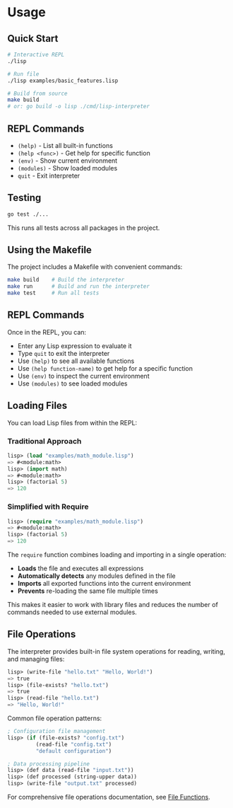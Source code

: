 # Usage

## Quick Start

```bash
# Interactive REPL
./lisp

# Run file
./lisp examples/basic_features.lisp

# Build from source
make build
# or: go build -o lisp ./cmd/lisp-interpreter
```

## REPL Commands

- `(help)` - List all built-in functions  
- `(help <func>)` - Get help for specific function  
- `(env)` - Show current environment  
- `(modules)` - Show loaded modules  
- `quit` - Exit interpreter

## Testing

```bash
go test ./...
```

This runs all tests across all packages in the project.

## Using the Makefile

The project includes a Makefile with convenient commands:

```bash
make build    # Build the interpreter
make run      # Build and run the interpreter
make test     # Run all tests
```

## REPL Commands

Once in the REPL, you can:

- Enter any Lisp expression to evaluate it
- Type `quit` to exit the interpreter
- Use `(help)` to see all available functions
- Use `(help function-name)` to get help for a specific function
- Use `(env)` to inspect the current environment
- Use `(modules)` to see loaded modules

## Loading Files

You can load Lisp files from within the REPL:

### Traditional Approach
```lisp
lisp> (load "examples/math_module.lisp")
=> #<module:math>
lisp> (import math)
=> #<module:math>
lisp> (factorial 5)
=> 120
```

### Simplified with Require
```lisp
lisp> (require "examples/math_module.lisp")
=> #<module:math>
lisp> (factorial 5)
=> 120
```

The `require` function combines loading and importing in a single operation:
- **Loads** the file and executes all expressions
- **Automatically detects** any modules defined in the file
- **Imports** all exported functions into the current environment
- **Prevents** re-loading the same file multiple times

This makes it easier to work with library files and reduces the number of commands needed to use external modules.

## File Operations

The interpreter provides built-in file system operations for reading, writing, and managing files:

```lisp
lisp> (write-file "hello.txt" "Hello, World!")
=> true
lisp> (file-exists? "hello.txt")
=> true
lisp> (read-file "hello.txt")
=> "Hello, World!"
```

Common file operation patterns:

```lisp
; Configuration file management
lisp> (if (file-exists? "config.txt")
         (read-file "config.txt")
         "default configuration")

; Data processing pipeline
lisp> (def data (read-file "input.txt"))
lisp> (def processed (string-upper data))
lisp> (write-file "output.txt" processed)
```

For comprehensive file operations documentation, see [File Functions](file_functions.md).
